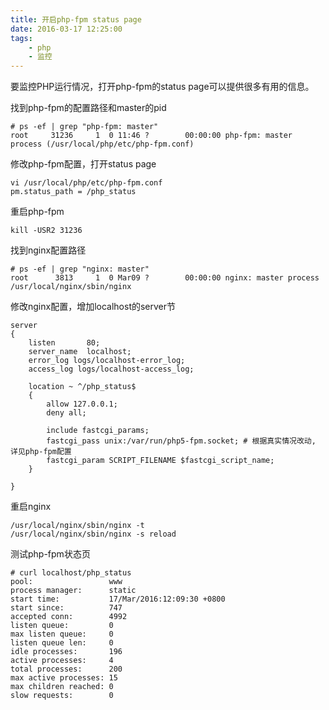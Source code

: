 ```yaml
---
title: 开启php-fpm status page
date: 2016-03-17 12:25:00
tags:
    - php
    - 监控
---
```


要监控PHP运行情况，打开php-fpm的status page可以提供很多有用的信息。

找到php-fpm的配置路径和master的pid

    # ps -ef | grep "php-fpm: master"
    root     31236     1  0 11:46 ?        00:00:00 php-fpm: master process (/usr/local/php/etc/php-fpm.conf)  

修改php-fpm配置，打开status page

    vi /usr/local/php/etc/php-fpm.conf
    pm.status_path = /php_status

重启php-fpm

    kill -USR2 31236

找到nginx配置路径

    # ps -ef | grep "nginx: master"
    root      3813     1  0 Mar09 ?        00:00:00 nginx: master process /usr/local/nginx/sbin/nginx

修改nginx配置，增加localhost的server节

    server  
    {
        listen       80;     
        server_name  localhost;
        error_log logs/localhost-error_log;
        access_log logs/localhost-access_log;

        location ~ ^/php_status$ 
        {       
            allow 127.0.0.1;
            deny all;

            include fastcgi_params;
            fastcgi_pass unix:/var/run/php5-fpm.socket; # 根据真实情况改动, 详见php-fpm配置
            fastcgi_param SCRIPT_FILENAME $fastcgi_script_name;
        }       

    }

重启nginx

    /usr/local/nginx/sbin/nginx -t
    /usr/local/nginx/sbin/nginx -s reload

测试php-fpm状态页

    # curl localhost/php_status           
    pool:                 www
    process manager:      static
    start time:           17/Mar/2016:12:09:30 +0800
    start since:          747
    accepted conn:        4992
    listen queue:         0
    max listen queue:     0
    listen queue len:     0
    idle processes:       196
    active processes:     4
    total processes:      200
    max active processes: 15
    max children reached: 0
    slow requests:        0
